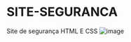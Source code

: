 # SITE-SEGURANCA
Site de segurança HTML E CSS
![image](https://user-images.githubusercontent.com/103382295/185676330-64678cc3-22b5-43aa-9ee6-907a74670867.png)

